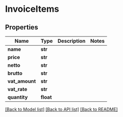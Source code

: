 # InvoiceItems


## Properties
Name | Type | Description | Notes
------------ | ------------- | ------------- | -------------
**name** | **str** |  | 
**price** | **str** |  | 
**netto** | **str** |  | 
**brutto** | **str** |  | 
**vat_amount** | **str** |  | 
**vat_rate** | **str** |  | 
**quantity** | **float** |  | 

[[Back to Model list]](../README.md#documentation-for-models) [[Back to API list]](../README.md#documentation-for-api-endpoints) [[Back to README]](../README.md)



